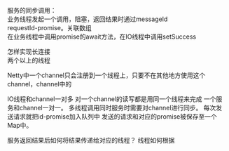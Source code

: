 服务的同步调用：  
业务线程发起一个调用，阻塞，返回结果时通过messageId  
requestId-promise。关联数组  
在业务线程中调用promise的await方法，在IO线程中调用setSuccess  

怎样实现长连接  
两个以上的线程 

Netty中一个channel只会注册到一个线程上，只要不在其他地方使用这个channel，channel中的

IO线程和channel一对多
对一个channel的读写都是用同一个线程来完成
一个服务和channel一对一。
多线程调用同时服务时需要对channel进行同步。
每次发送请求就把id-promise加入队列中
发送的请求和对应的promise被保存至一个Map中。

服务返回结果后如何将结果传递给对应的线程？
线程如何根据
